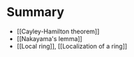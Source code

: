 # Summary
- [[Cayley-Hamilton theorem]]
- [[Nakayama's lemma]]
- [[Local ring]], [[Localization of a ring]]